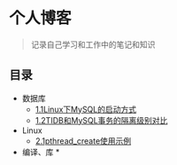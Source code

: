 # 个人博客

>  记录自己学习和工作中的笔记和知识

## 目录

* 数据库
  * [1.1Linux下MySQL的启动方式](https://github.com/walterzhaoJR/blog/blob/master/201804/Linux%E4%B8%8BMySQL%E7%9A%84%E5%90%AF%E5%8A%A8%E6%96%B9%E5%BC%8F.md)
  * [1.2TIDB和MySQL事务的隔离级别对比](https://github.com/walterzhaoJR/blog/blob/master/201805/TIDB%E5%92%8CMySQL%E4%BA%8B%E5%8A%A1%E9%9A%94%E7%A6%BB%E7%BA%A7%E5%88%AB%E5%AF%B9%E6%AF%94_github.md)
* Linux
  * [2.1pthread_create使用示例](https://github.com/walterzhaoJR/blog/blob/master/201804/pthread_create%E4%BD%BF%E7%94%A8%E4%BB%8B%E7%BB%8D.md)
* 编译、库
  * 
